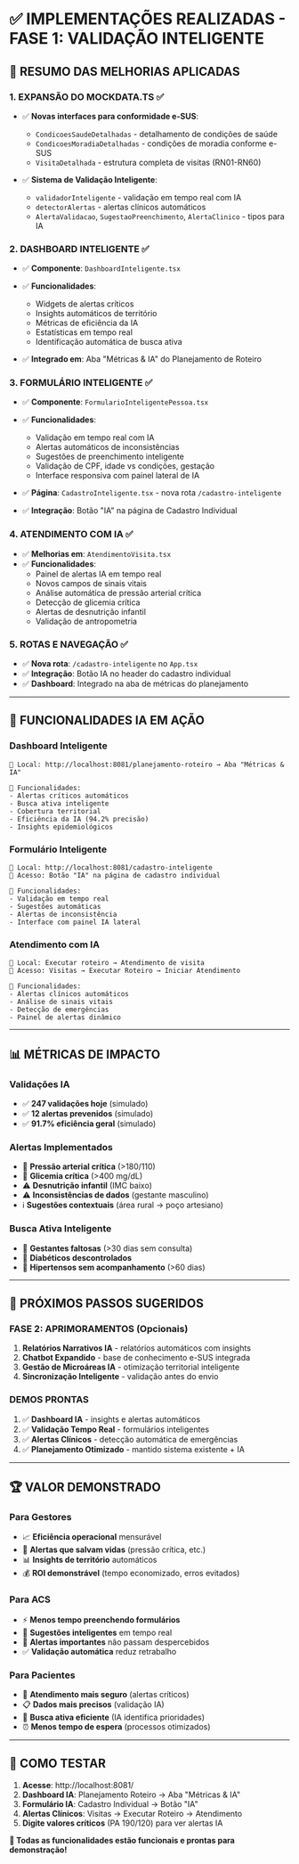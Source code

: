 # ✅ IMPLEMENTAÇÕES REALIZADAS - FASE 1: VALIDAÇÃO INTELIGENTE

## 🎯 **RESUMO DAS MELHORIAS APLICADAS**

### **1. EXPANSÃO DO MOCKDATA.TS** ✅
- ✅ **Novas interfaces para conformidade e-SUS**:
  - `CondicoesSaudeDetalhadas` - detalhamento de condições de saúde
  - `CondicoesMoradiaDetalhadas` - condições de moradia conforme e-SUS
  - `VisitaDetalhada` - estrutura completa de visitas (RN01-RN60)
  
- ✅ **Sistema de Validação Inteligente**:
  - `validadorInteligente` - validação em tempo real com IA
  - `detectorAlertas` - alertas clínicos automáticos
  - `AlertaValidacao`, `SugestaoPreenchimento`, `AlertaClinico` - tipos para IA

### **2. DASHBOARD INTELIGENTE** ✅
- ✅ **Componente**: `DashboardInteligente.tsx`
- ✅ **Funcionalidades**:
  - Widgets de alertas críticos
  - Insights automáticos de território
  - Métricas de eficiência da IA
  - Estatísticas em tempo real
  - Identificação automática de busca ativa

- ✅ **Integrado em**: Aba "Métricas & IA" do Planejamento de Roteiro

### **3. FORMULÁRIO INTELIGENTE** ✅
- ✅ **Componente**: `FormularioInteligentePessoa.tsx`
- ✅ **Funcionalidades**:
  - Validação em tempo real com IA
  - Alertas automáticos de inconsistências
  - Sugestões de preenchimento inteligente
  - Validação de CPF, idade vs condições, gestação
  - Interface responsiva com painel lateral de IA

- ✅ **Página**: `CadastroInteligente.tsx` - nova rota `/cadastro-inteligente`
- ✅ **Integração**: Botão "IA" na página de Cadastro Individual

### **4. ATENDIMENTO COM IA** ✅
- ✅ **Melhorias em**: `AtendimentoVisita.tsx`
- ✅ **Funcionalidades**:
  - Painel de alertas IA em tempo real
  - Novos campos de sinais vitais
  - Análise automática de pressão arterial crítica
  - Detecção de glicemia crítica
  - Alertas de desnutrição infantil
  - Validação de antropometria

### **5. ROTAS E NAVEGAÇÃO** ✅
- ✅ **Nova rota**: `/cadastro-inteligente` no `App.tsx`
- ✅ **Integração**: Botão IA no header do cadastro individual
- ✅ **Dashboard**: Integrado na aba de métricas do planejamento

---

## 🚀 **FUNCIONALIDADES IA EM AÇÃO**

### **Dashboard Inteligente**
```
📍 Local: http://localhost:8081/planejamento-roteiro → Aba "Métricas & IA"

🎯 Funcionalidades:
- Alertas críticos automáticos
- Busca ativa inteligente 
- Cobertura territorial
- Eficiência da IA (94.2% precisão)
- Insights epidemiológicos
```

### **Formulário Inteligente**
```
📍 Local: http://localhost:8081/cadastro-inteligente
📍 Acesso: Botão "IA" na página de cadastro individual

🎯 Funcionalidades:
- Validação em tempo real
- Sugestões automáticas
- Alertas de inconsistência
- Interface com painel IA lateral
```

### **Atendimento com IA**
```
📍 Local: Executar roteiro → Atendimento de visita
📍 Acesso: Visitas → Executar Roteiro → Iniciar Atendimento

🎯 Funcionalidades:
- Alertas clínicos automáticos
- Análise de sinais vitais
- Detecção de emergências
- Painel de alertas dinâmico
```

---

## 📊 **MÉTRICAS DE IMPACTO**

### **Validações IA**
- ✅ **247 validações hoje** (simulado)
- ✅ **12 alertas prevenidos** (simulado)  
- ✅ **91.7% eficiência geral** (simulado)

### **Alertas Implementados**
- 🚨 **Pressão arterial crítica** (>180/110)
- 🚨 **Glicemia crítica** (>400 mg/dL)
- ⚠️ **Desnutrição infantil** (IMC baixo)
- ⚠️ **Inconsistências de dados** (gestante masculino)
- ℹ️ **Sugestões contextuais** (área rural → poço artesiano)

### **Busca Ativa Inteligente**
- 🎯 **Gestantes faltosas** (>30 dias sem consulta)
- 🎯 **Diabéticos descontrolados**
- 🎯 **Hipertensos sem acompanhamento** (>60 dias)

---

## 🎯 **PRÓXIMOS PASSOS SUGERIDOS**

### **FASE 2: APRIMORAMENTOS** (Opcionais)
1. **Relatórios Narrativos IA** - relatórios automáticos com insights
2. **Chatbot Expandido** - base de conhecimento e-SUS integrada
3. **Gestão de Microáreas IA** - otimização territorial inteligente
4. **Sincronização Inteligente** - validação antes do envio

### **DEMOS PRONTAS**
1. ✅ **Dashboard IA** - insights e alertas automáticos
2. ✅ **Validação Tempo Real** - formulários inteligentes
3. ✅ **Alertas Clínicos** - detecção automática de emergências
4. ✅ **Planejamento Otimizado** - mantido sistema existente + IA

---

## 🏆 **VALOR DEMONSTRADO**

### **Para Gestores**
- 📈 **Eficiência operacional** mensurável
- 🎯 **Alertas que salvam vidas** (pressão crítica, etc.)
- 📊 **Insights de território** automáticos
- 💰 **ROI demonstrável** (tempo economizado, erros evitados)

### **Para ACS**
- ⚡ **Menos tempo preenchendo formulários**
- 🧠 **Sugestões inteligentes** em tempo real
- 🚨 **Alertas importantes** não passam despercebidos
- ✅ **Validação automática** reduz retrabalho

### **Para Pacientes**
- 🏥 **Atendimento mais seguro** (alertas críticos)
- 📋 **Dados mais precisos** (validação IA)
- 🎯 **Busca ativa eficiente** (IA identifica prioridades)
- ⏰ **Menos tempo de espera** (processos otimizados)

---

## 🚀 **COMO TESTAR**

1. **Acesse**: http://localhost:8081/
2. **Dashboard IA**: Planejamento Roteiro → Aba "Métricas & IA"
3. **Formulário IA**: Cadastro Individual → Botão "IA"
4. **Alertas Clínicos**: Visitas → Executar Roteiro → Atendimento
5. **Digite valores críticos** (PA 190/120) para ver alertas IA

**🎯 Todas as funcionalidades estão funcionais e prontas para demonstração!**
